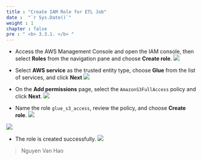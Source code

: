 ```yaml
---
title : "Create IAM Role for ETL Job"
date :  "`r Sys.Date()`" 
weight : 1 
chapter : false
pre : " <b> 3.3.1. </b> "
---
```

- Access the AWS Management Console and open the IAM console, then select **Roles** from the navigation pane and choose **Create role**.
![](/images/3.implementation/3.3.setup-aws-glue-for-etl/3.3.1.create-role-for-etl-job/choose_roles.png)

- Select **AWS service** as the trusted entity type, choose **Glue** from the list of services, and click **Next**
![](/images/3.implementation/3.3.setup-aws-glue-for-etl/3.3.1.create-role-for-etl-job/create_role_step_1.png)

- On the **Add permissions** page, select the `AmazonS3FullAccess` policy and click **Next**.
![](/images/3.implementation/3.3.setup-aws-glue-for-etl/3.3.1.create-role-for-etl-job/create_role_step_2.png)

- Name the role `glue_s3_access`, review the policy, and choose **Create role**.
![](/images/3.implementation/3.3.setup-aws-glue-for-etl/3.3.1.create-role-for-etl-job/create_role_step_3_name.png)

![](/images/3.implementation/3.3.setup-aws-glue-for-etl/3.3.1.create-role-for-etl-job/create_role_step_3_click_create_role.png)

- The role is created successfully.
![](/images/3.implementation/3.3.setup-aws-glue-for-etl/3.3.1.create-role-for-etl-job/create_role_success.png)

> Nguyen Van Hao